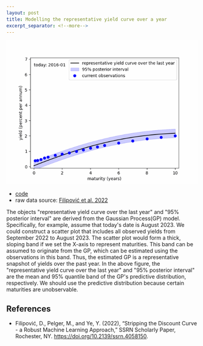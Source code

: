 ```yaml
---
layout: post
title: Modelling the representative yield curve over a year
excerpt_separator: <!--more-->
---
```


![about_fig.gif](/images/2023-10-3-dyn_yields.gif)

- [code](https://github.com/econPreference/econPreference.github.io/blob/master/codes/dyn_yields.py)
- raw data source: [Filipović et al. 2022](https://www.discount-bond-data.org)
<!--more-->

The objects "representative yield curve over the last year" and "95% posterior interval" are derived from the Gaussian Process(GP) model. Specifically, for example, assume that today's date is August 2023. We could construct a scatter plot that includes all observed yields from September 2022 to August 2023. The scatter plot would form a thick, sloping band if we set the X-axis to represent maturities. This band can be assumed to originate from the GP, which can be estimated using the observations in this band. Thus, the estimated GP is a representative snapshot of yields over the past year. In the above figure, the "representative yield curve over the last year" and "95% posterior interval" are the mean and 95% quantile band of the GP's predictive distribution, respectively. We should use the predictive distribution because certain maturities are unobservable.

## References

- Filipović, D., Pelger, M., and Ye, Y. (2022), “Stripping the Discount Curve - a Robust Machine Learning Approach,” SSRN Scholarly Paper, Rochester, NY. https://doi.org/10.2139/ssrn.4058150.
